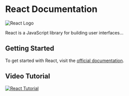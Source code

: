 # React Documentation

![React Logo](https://reactjs.org/logo-og.png)

React is a JavaScript library for building user interfaces...

## Getting Started

To get started with React, visit the [official documentation](https://reactjs.org/docs/getting-started.html).

## Video Tutorial

[![React Tutorial](https://img.youtube.com/vi/dGcsHMXbSOA/0.jpg)](https://www.youtube.com/watch?v=dGcsHMXbSOA)